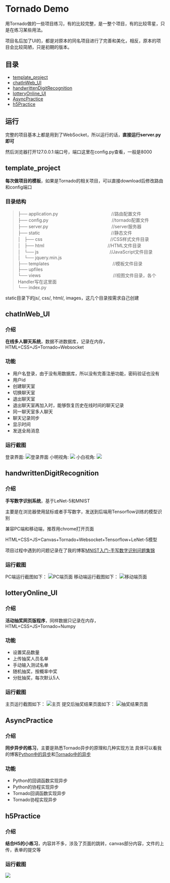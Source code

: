 # Tornado Demo
用Tornado做的一些项目练习，有的比较完整，是一整个项目，有的比较零星，只是在练习某些用法。

项目名后加了UI的，都是对原本的同名项目进行了完善和美化，相反，原本的项目会比较简陋，只是初期的版本。


## 目录
* [template_project](#template_project)
* [chatInWeb_UI](#chatInWeb_UI)
* [handwrittenDigitRecognition](#handwrittenDigitRecognition)
* [lotteryOnline_UI](#lotteryOnline_UI)
* [AsyncPractice](#AsyncPractice)
* [h5Practice](#h5Practice)

## 运行
完整的项目基本上都是用到了WebSocket，所以运行的话，**直接运行server.py即可**

然后浏览器打开127.0.0.1:端口号，端口这里在config.py查看，一般是8000


<a name="template_project"></a>
## template_project
**每次做项目的模板**，如果是Tornado的相关项目，可以直接download后修改路由和config端口

### 目录结构
> ├── application.py　　　　　　　　　　　　//路由配置文件    
> ├── config.py　　　　　　　　　　　 　　　//tornado配置文件    
> ├── server.py　　　　　　　　　　　 　　　//server服务器    
> ├── static　　　　　　　　　　　　　　　　//静态文件    
> │   ├── css　　　　　　　　　　　　 　　　//CSS样式文件目录    
> │   ├── html　　　　　　　　　　　  　　　//HTML文件目录    
> │   └── js　　　　　　　　　　　　　　　　//JavaScript文件目录    
> │       └── jquery.min.js    
> ├── templates　　　　　　　　　　　 　　　//模板文件目录    
> ├── upfiles    
> └── views　　　　　　　　　　　　　 　　　//视图文件目录，各个Handler写在这里面    
>      └── index.py    

static目录下的js/, css/, html/, images，这几个目录按需求自己创建


<a name="chatInWeb_UI"></a>
## chatInWeb_UI
### 介绍
**在线多人聊天系统**，数据不进数据库，记录在内存，HTML+CSS+JS+Tornado+Websocket

### 功能
- 用户名登录，由于没有用数据库，所以没有完善注册功能，密码验证也没有
- 用户id
- 创建聊天室
- 切换聊天室
- 退出聊天室
- 退出聊天室再加入时，能够恢复历史在线时间的聊天记录
- 同一聊天室多人聊天
- 聊天记录同步
- 显示时间
- 发送全局消息

### 运行截图
登录界面:
![登录界面](images/chat1.png)
小明视角:
![](images/chat2.png)
小白视角:
![](images/chat3.png)


<a name="handwrittenDigitRecognition"></a>
## handwrittenDigitRecognition
### 介绍
**手写数字识别系统**，基于LeNet-5和MNIST

主要是在浏览器使用鼠标或者手写数字，发送到后端用Tensorflow训练的模型识别

兼容PC端和移动端，推荐用chrome打开页面

HTML+CSS+JS+Canvas+Tornado+Websocket+Tensorflow+LeNet-5模型

项目过程中遇到的问题记录在了我的博客[MNIST入门-手写数字识别问题集锦](https://catchdream.me/2019/04/18/MNIST入门-手写数字识别问题集锦/)

### 运行截图
PC端运行截图如下：
![PC端页面](images/PC.png)
移动端运行截图如下：
![移动端页面](images/mobile.jpg)


<a name="lotteryOnline_UI"></a>
## lotteryOnline_UI
### 介绍
**活动抽奖网页版程序**，同样数据只记录在内存，HTML+CSS+JS+Tornado+Numpy

### 功能
- 设置奖品数量
- 上传抽奖人员名单
- 手动输入测试名单
- 随机抽奖，按概率中奖
- 分批抽奖，每次默认5人

### 运行截图
主页运行截图如下：
![主页](images/lotteryOnline1.png)
提交后抽奖结果页面如下：
![抽奖结果页面](images/lotteryOnline2.png)

<a name="AsyncPractice"></a>
## AsyncPractice
### 介绍
**同步异步的练习**，主要是熟悉Tornado异步的原理和几种实现方法
具体可以看我的博客[Python中的异步](https://catchdream.me/2019/03/17/Python%E4%B8%AD%E7%9A%84%E5%BC%82%E6%AD%A5/)和[Tornado中的异步](https://catchdream.me/2019/03/17/Tornado%E4%B8%AD%E7%9A%84%E5%BC%82%E6%AD%A5/)

### 功能
- Python的回调函数实现异步
- Python的协程实现异步
- Tornado回调函数实现异步
- Tornado协程实现异步


<a name="h5Practice"></a>
## h5Practice
### 介绍
**结合H5的小练习**，内容并不多，涉及了页面的跳转，canvas部分内容，文件的上传，表单的提交等

### 运行截图
![](images/h5practice.png)



